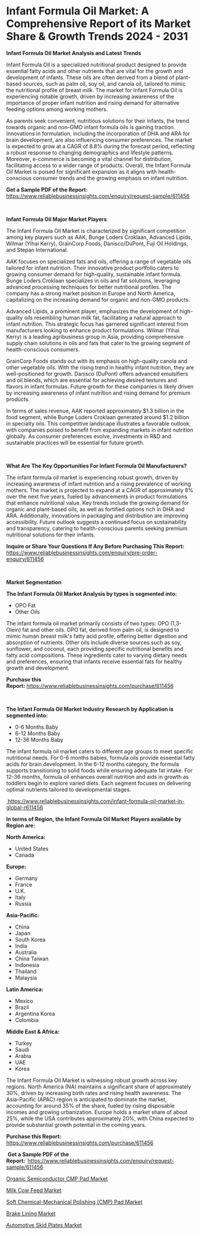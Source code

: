 <p><h1>Infant Formula Oil Market: A Comprehensive Report of its Market Share & Growth Trends 2024 - 2031</h1></p><p><strong>Infant Formula Oil Market Analysis and Latest Trends</strong></p>
<p><p>Infant Formula Oil is a specialized nutritional product designed to provide essential fatty acids and other nutrients that are vital for the growth and development of infants. These oils are often derived from a blend of plant-based sources, such as palm oil, soy oil, and canola oil, tailored to mimic the nutritional profile of breast milk. The market for Infant Formula Oil is experiencing notable growth, driven by increasing awareness of the importance of proper infant nutrition and rising demand for alternative feeding options among working mothers.</p><p>As parents seek convenient, nutritious solutions for their infants, the trend towards organic and non-GMO infant formula oils is gaining traction. Innovations in formulation, including the incorporation of DHA and ARA for brain development, are also influencing consumer preferences. The market is expected to grow at a CAGR of 8.8% during the forecast period, reflecting a robust response to changing demographics and lifestyle patterns. Moreover, e-commerce is becoming a vital channel for distribution, facilitating access to a wider range of products. Overall, the Infant Formula Oil Market is poised for significant expansion as it aligns with health-conscious consumer trends and the growing emphasis on infant nutrition.</p></p>
<p><strong>Get a Sample PDF of the Report:&nbsp;</strong> <a href="https://www.reliablebusinessinsights.com/enquiry/request-sample/611456?utm_campaign=1109&utm_medium=2&utm_source=Github&utm_content=ia&utm_term=10122024&utm_id=infant-formula-oil">https://www.reliablebusinessinsights.com/enquiry/request-sample/611456</a></p>
<p>&nbsp;</p>
<p><strong>Infant Formula Oil Major Market Players</strong></p>
<p><p>The Infant Formula Oil Market is characterized by significant competition among key players such as AAK, Bunge Loders Croklaan, Advanced Lipids, Wilmar (Yihai Kerry), GrainCorp Foods, Danisco/DuPont, Fuji Oil Holdings, and Stepan International.</p><p>AAK focuses on specialized fats and oils, offering a range of vegetable oils tailored for infant nutrition. Their innovative product portfolio caters to growing consumer demand for high-quality, sustainable infant formula. Bunge Loders Croklaan specializes in oils and fat solutions, leveraging advanced processing techniques for better nutritional profiles. The company has a strong market position in Europe and North America, capitalizing on the increasing demand for organic and non-GMO products.</p><p>Advanced Lipids, a prominent player, emphasizes the development of high-quality oils resembling human milk fat, facilitating a natural approach to infant nutrition. This strategic focus has garnered significant interest from manufacturers looking to enhance product formulations. Wilmar (Yihai Kerry) is a leading agribusiness group in Asia, providing comprehensive supply chain solutions in oils and fats that cater to the growing segment of health-conscious consumers.</p><p>GrainCorp Foods stands out with its emphasis on high-quality canola and other vegetable oils. With the rising trend in healthy infant nutrition, they are well-positioned for growth. Danisco (DuPont) offers advanced emulsifiers and oil blends, which are essential for achieving desired textures and flavors in infant formulas. Future growth for these companies is likely driven by increasing awareness of infant nutrition and rising demand for premium products.</p><p>In terms of sales revenue, AAK reported approximately $1.3 billion in the food segment, while Bunge Loders Croklaan generated around $1.2 billion in specialty oils. This competitive landscape illustrates a favorable outlook, with companies poised to benefit from expanding markets in infant nutrition globally. As consumer preferences evolve, investments in R&D and sustainable practices will be essential for future growth.</p></p>
<p>&nbsp;</p>
<p><strong>What Are The Key Opportunities For Infant Formula Oil Manufacturers?</strong></p>
<p><p>The infant formula oil market is experiencing robust growth, driven by increasing awareness of infant nutrition and a rising prevalence of working mothers. The market is projected to expand at a CAGR of approximately 8% over the next five years, fueled by advancements in product formulations that enhance nutritional value. Key trends include the growing demand for organic and plant-based oils, as well as fortified options rich in DHA and ARA. Additionally, innovations in packaging and distribution are improving accessibility. Future outlook suggests a continued focus on sustainability and transparency, catering to health-conscious parents seeking premium nutritional solutions for their infants.</p></p>
<p><strong>Inquire or Share Your Questions If Any Before Purchasing This Report:</strong> <a href="https://www.reliablebusinessinsights.com/enquiry/pre-order-enquiry/611456?utm_campaign=1109&utm_medium=2&utm_source=Github&utm_content=ia&utm_term=10122024&utm_id=infant-formula-oil">https://www.reliablebusinessinsights.com/enquiry/pre-order-enquiry/611456</a></p>
<p>&nbsp;</p>
<p><strong>Market Segmentation</strong></p>
<p><strong>The Infant Formula Oil Market Analysis by types is segmented into:</strong></p>
<p><ul><li>OPO Fat</li><li>Other Oils</li></ul></p>
<p><p>The infant formula oil market primarily consists of two types: OPO (1,3-Olein) fat and other oils. OPO fat, derived from palm oil, is designed to mimic human breast milk's fatty acid profile, offering better digestion and absorption of nutrients. Other oils include diverse sources such as soy, sunflower, and coconut, each providing specific nutritional benefits and fatty acid compositions. These ingredients cater to varying dietary needs and preferences, ensuring that infants receive essential fats for healthy growth and development.</p></p>
<p><strong>Purchase this Report:&nbsp;</strong><a href="https://www.reliablebusinessinsights.com/purchase/611456?utm_campaign=1109&utm_medium=2&utm_source=Github&utm_content=ia&utm_term=10122024&utm_id=infant-formula-oil">https://www.reliablebusinessinsights.com/purchase/611456</a></p>
<p>&nbsp;</p>
<p><strong>The Infant Formula Oil Market Industry Research by Application is segmented into:</strong></p>
<p><ul><li>0-6 Months Baby</li><li>6-12 Months Baby</li><li>12-36 Months Baby</li></ul></p>
<p><p>The infant formula oil market caters to different age groups to meet specific nutritional needs. For 0-6 months babies, formula oils provide essential fatty acids for brain development. In the 6-12 months category, the formula supports transitioning to solid foods while ensuring adequate fat intake. For 12-36 months, formula oil enhances overall nutrition and aids in growth as toddlers begin to explore varied diets. Each segment focuses on delivering optimal nutrients tailored to developmental stages.</p></p>
<p><a href="https://www.reliablebusinessinsights.com/infant-formula-oil-market-in-global-r611456?utm_campaign=1109&utm_medium=2&utm_source=Github&utm_content=ia&utm_term=10122024&utm_id=infant-formula-oil">&nbsp;https://www.reliablebusinessinsights.com/infant-formula-oil-market-in-global-r611456</a></p>
<p><strong>In terms of Region, the Infant Formula Oil Market Players available by Region are:</strong></p>
<p>
    <p> <strong> North America: </strong>
        <ul>
            <li>United States</li>
            <li>Canada</li>
        </ul>
        </p> 
    <p> <strong> Europe: </strong>
        <ul>
            <li>Germany</li>
            <li>France</li>
            <li>U.K.</li>
            <li>Italy</li>
            <li>Russia</li>
        </ul>
        </p> 
    <p> <strong> Asia-Pacific: </strong>
        <ul>
            <li>China</li>
            <li>Japan</li>
            <li>South Korea</li>
            <li>India</li>
            <li>Australia</li>
            <li>China Taiwan</li>
            <li>Indonesia</li>
            <li>Thailand</li>
            <li>Malaysia</li>
        </ul>
        </p> 
    <p> <strong> Latin America: </strong>
        <ul>
            <li>Mexico</li>
            <li>Brazil</li>
            <li>Argentina Korea</li>
            <li>Colombia</li>
        </ul>
        </p> 
    <p> <strong> Middle East & Africa: </strong>
        <ul>
            <li>Turkey</li>
            <li>Saudi</li>
            <li>Arabia</li>
            <li>UAE</li>
            <li>Korea</li>
        </ul>
    </p>
    </p>
<p><p>The Infant Formula Oil Market is witnessing robust growth across key regions. North America (NA) maintains a significant share of approximately 30%, driven by increasing birth rates and rising health awareness. The Asia-Pacific (APAC) region is anticipated to dominate the market, accounting for around 35% of the share, fueled by rising disposable incomes and growing urbanization. Europe holds a market share of about 25%, while the USA contributes approximately 20%, with China expected to provide substantial growth potential in the coming years.</p></p>
<p><strong>Purchase this Report: </strong><a href="https://www.reliablebusinessinsights.com/purchase/611456?utm_campaign=1109&utm_medium=2&utm_source=Github&utm_content=ia&utm_term=10122024&utm_id=infant-formula-oil">https://www.reliablebusinessinsights.com/purchase/611456</a></p>
<p>&nbsp;<strong>Get a Sample PDF of the Report:&nbsp;&nbsp;</strong><a href="https://www.reliablebusinessinsights.com/enquiry/request-sample/611456?utm_campaign=1109&utm_medium=2&utm_source=Github&utm_content=ia&utm_term=10122024&utm_id=infant-formula-oil">https://www.reliablebusinessinsights.com/enquiry/request-sample/611456</a></p>
<p><strong></strong></p>
<p><p><a href="https://github.com/wileonie19657/Market-Research-Report-List-1/blob/main/organic-semiconductor-cmp-pad-market.md?utm_campaign=1109&utm_medium=2&utm_source=Github&utm_content=ia&utm_term=10122024&utm_id=infant-formula-oil">Organic Semiconductor CMP Pad Market</a></p><p><a href="https://www.linkedin.com/pulse/th-score-market-0ptye?utm_campaign=1109&utm_medium=2&utm_source=Github&utm_content=ia&utm_term=10122024&utm_id=infant-formula-oil">Milk Cow Feed Market</a></p><p><a href="https://github.com/mcfred89/Market-Research-Report-List-1/blob/main/soft-chemical-mechanical-polishing-cmp-pad-market.md?utm_campaign=1109&utm_medium=2&utm_source=Github&utm_content=ia&utm_term=10122024&utm_id=infant-formula-oil">Soft Chemical-Mechanical Polishing (CMP) Pad Market</a></p><p><a href="https://www.linkedin.com/pulse/exploring-brake-lining-market-dynamics-global-trends-future-slrof?utm_campaign=1109&utm_medium=2&utm_source=Github&utm_content=ia&utm_term=10122024&utm_id=infant-formula-oil">Brake Lining Market</a></p><p><a href="https://www.linkedin.com/pulse/forecasting-automotive-skid-plates-market-growth-122-cagr-projections-hx5df?utm_campaign=1109&utm_medium=2&utm_source=Github&utm_content=ia&utm_term=10122024&utm_id=infant-formula-oil">Automotive Skid Plates Market</a></p></p>
